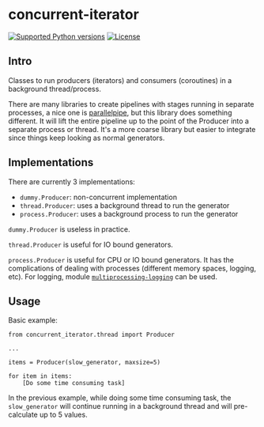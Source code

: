 # concurrent-iterator

[![Supported Python versions](https://img.shields.io/pypi/pyversions/concurrent-iterator.svg)](https://pypi.python.org/pypi/concurrent-iterator/)
[![License](https://img.shields.io/pypi/l/concurrent-iterator.svg)](https://pypi.python.org/pypi/concurrent-iterator/)

## Intro

Classes to run producers (iterators) and consumers (coroutines) in a background thread/process.

There are many libraries to create pipelines with stages running in separate processes, a nice
one is [parallelpipe](https://pypi.python.org/pypi/parallelpipe), but this library does something
different. It will lift the entire pipeline up to the point of the Producer into a separate process 
or thread. It's a more coarse library but easier to integrate since things keep looking as normal generators.

## Implementations

There are currently 3 implementations:

* `dummy.Producer`: non-concurrent implementation
* `thread.Producer`: uses a background thread to run the generator
* `process.Producer`: uses a background process to run the generator

`dummy.Producer` is useless in practice.

`thread.Producer` is useful for IO bound generators.

`process.Producer` is useful for CPU or IO bound generators.
It has the complications of dealing with processes (different memory spaces,
logging, etc).
For logging, module [`multiprocessing-logging`](https://github.com/jruere/multiprocessing-logging) can be used.

## Usage

Basic example:

    from concurrent_iterator.thread import Producer
    
    ...
    
    items = Producer(slow_generator, maxsize=5)
    
    for item in items:
        [Do some time consuming task]

In the previous example, while doing some time consuming task, the
`slow_generator` will continue running in a background thread and will
pre-calculate up to 5 values.
